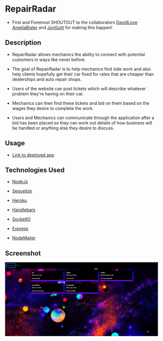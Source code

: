 # RepairRadar 
 
- First and Foremost SHOUTOUT to the collaborators [DavidLove](https://github.com/Cyril1743) [AmeliaBigler](https://github.com/AmeliaBigler) and [JonGuhl](https://github.com/JonathanGuhl) for making this happen! 

## Description

- RepairRadar allows mechanics the ability to connect with potential customers in ways like never before. 

- The goal of RepairRadar is to help mechanics find side work and also help clients hopefully get their car fixed for rates that are cheaper than dealerships and auto repair shops.

- Users of the website can post tickets which will describe whatever problem they're having on their car. 

- Mechanics can then find these tickets and bid on them based on the wages they desire to complete the work.

- Users and Mechanics can communicate through the application after a bid has been placed so they can work out details of how business will be handled or anything else they desire to discuss.

## Usage

- [Link to deployed app](https://damp-oasis-29946.herokuapp.com/)

## Technologies Used 

- [NodeJs](https://nodejs.org/en/download/)

- [Sequelize](https://sequelize.org/api/v6/class/src/sequelize.js~sequelize)

- [Heroku](https://id.heroku.com/login)

- [Handlebars](https://handlebarsjs.com/)

- [SocketIO](https://socket.io/)

- [Express](https://expressjs.com/)

- [NodeMailer](https://nodemailer.com/about/)

## Screenshot
![Screenshot](public/imgs/screenshot.jpg)

